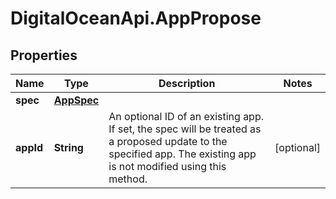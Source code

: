 # DigitalOceanApi.AppPropose

## Properties
Name | Type | Description | Notes
------------ | ------------- | ------------- | -------------
**spec** | [**AppSpec**](AppSpec.md) |  | 
**appId** | **String** | An optional ID of an existing app. If set, the spec will be treated as a proposed update to the specified app. The existing app is not modified using this method. | [optional] 

